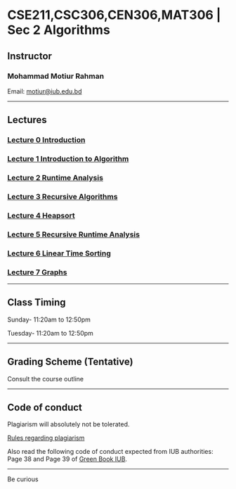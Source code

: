 # CSE211,CSC306,CEN306,MAT306 | Sec 2 Algorithms 

## Instructor
### Mohammad Motiur Rahman
Email: motiur@iub.edu.bd
* * *

## Lectures

### [Lecture 0 Introduction](https://docs.google.com/presentation/d/122dASDvKv-0vbwAWQUJcUTDo6oysnvg4nAyLGaV0ABA/edit?usp=sharing)
### [Lecture 1 Introduction to Algorithm](https://docs.google.com/presentation/d/1Favd9zoMswD1XJpuLT-Pd04KZjOFL6s7WpO-sQoO40w/edit?usp=sharing)
### [Lecture 2 Runtime Analysis](https://docs.google.com/presentation/d/1MBy5wbiG0PirY5j9-MGkyJJX0-JBImcG0vcD1aIP0yg/edit?usp=sharing)
### [Lecture 3 Recursive Algorithms](https://docs.google.com/presentation/d/1NRq1C68hhvVOxyFnvv6ObrL-gj-YfF4UkhcpFuM8xlo/edit?usp=sharing)
### [Lecture 4 Heapsort](https://docs.google.com/presentation/d/1g12GTFSvO1vVQUZMKirOoxqjbFo-u7H7ENgfp8vnM0Y/edit?usp=sharing)
### [Lecture 5 Recursive Runtime Analysis](https://docs.google.com/presentation/d/1kLu24lhGt4D-c0s9AiWQ0IwJ31McHdc-lfyVMO6c2Es/edit?usp=sharing)
### [Lecture 6 Linear Time Sorting](https://docs.google.com/presentation/d/124DhsKT7ow3j6afk1oSuZKHyky-I_pVFm6vIFIvseFQ/edit?usp=sharing)
### [Lecture 7 Graphs](https://docs.google.com/presentation/d/1vFy4Vz03IHg-fqtrQ_WzV6Tw2BEf4ut1oSaBYDZY3IU/edit?usp=sharing)

* * *
## Class Timing

Sunday- 11:20am to 12:50pm

Tuesday- 11:20am to 12:50pm

* * *
## Grading Scheme (Tentative)

Consult the course outline

* * *
## Code of conduct
Plagiarism will absolutely not be tolerated.

[Rules regarding plagiarism](https://www.plagiarism.org/article/what-is-plagiarism)

Also read the following code of conduct expected from IUB authorities: Page 38 and Page 39 of [Green Book IUB](http://www.iub.edu.bd/files/GreenBook_Autumn22.pdf).

* * *   


Be curious
